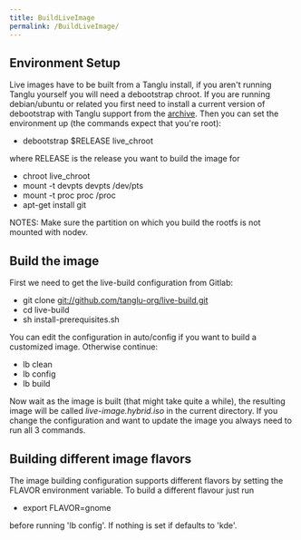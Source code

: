 ```yaml
---
title: BuildLiveImage
permalink: /BuildLiveImage/
---
```


Environment Setup
-----------------

Live images have to be built from a Tanglu install, if you aren't running Tanglu yourself you will need a debootstrap chroot. If you are running debian/ubuntu or related you first need to install a current version of debootstrap with Tanglu support from the [archive](http://archive.tanglu.org/tanglu/pool/main/d/debootstrap/). Then you can set the environment up (the commands expect that you're root):

-   debootstrap $RELEASE live_chroot

where RELEASE is the release you want to build the image for

-   chroot live_chroot
-   mount -t devpts devpts /dev/pts
-   mount -t proc proc /proc
-   apt-get install git

NOTES: Make sure the partition on which you build the rootfs is not mounted with nodev.

Build the image
---------------

First we need to get the live-build configuration from Gitlab:

-   git clone <git://github.com/tanglu-org/live-build.git>
-   cd live-build
-   sh install-prerequisites.sh

You can edit the configuration in auto/config if you want to build a customized image. Otherwise continue:

-   lb clean
-   lb config
-   lb build

Now wait as the image is built (that might take quite a while), the resulting image will be called *live-image.hybrid.iso* in the current directory. If you change the configuration and want to update the image you always need to run all 3 commands.

Building different image flavors
--------------------------------

The image building configuration supports different flavors by setting the FLAVOR environment variable. To build a different flavour just run

-   export FLAVOR=gnome

before running 'lb config'. If nothing is set if defaults to 'kde'.
